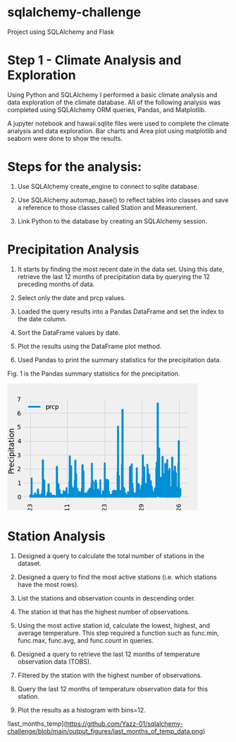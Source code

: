 # sqlalchemy-challenge
Project using SQLAlchemy and Flask

# Step 1 - Climate Analysis and Exploration

Using Python and SQLAlchemy I performed a basic climate analysis and data exploration of the climate database. All of the following analysis was completed using SQLAlchemy ORM queries, Pandas, and Matplotlib.

A jupyter notebook and hawaii.sqlite files were used to complete the climate analysis and data exploration. Bar charts and Area plot using matplotlib and seaborn were done to show the results.

#   Steps for the analysis:

1. Use SQLAlchemy create_engine to connect to sqlite database.


2. Use SQLAlchemy automap_base() to reflect tables into classes and save a reference to those classes called Station and Measurement.


3. Link Python to the database by creating an SQLAlchemy session.



# Precipitation Analysis


1. It starts by finding the most recent date in the data set. Using this date, retrieve the last 12 months of precipitation data by querying the 12 preceding months of data. 

2. Select only the date and prcp values.

3. Loaded the query results into a Pandas DataFrame and set the index to the date column.

4. Sort the DataFrame values by date.

5. Plot the results using the DataFrame plot method.

6. Used Pandas to print the summary statistics for the precipitation data.

Fig. 1 is the Pandas summary statistics for the precipitation.

![last_months_of_precipitation](https://github.com/Yazz-01/sqlalchemy-challenge/blob/main/output_figures/last_months_of_precipitation_data.png)



# Station Analysis


1. Designed a query to calculate the total number of stations in the dataset.


2. Designed a query to find the most active stations (i.e. which stations have the most rows).


3. List the stations and observation counts in descending order.


4. The station id that has the highest number of observations.


5. Using the most active station id, calculate the lowest, highest, and average temperature. This step required a function such as func.min, func.max, func.avg, and func.count in queries.


6. Designed a query to retrieve the last 12 months of temperature observation data (TOBS).


7. Filtered by the station with the highest number of observations.


8. Query the last 12 months of temperature observation data for this station.


9. Plot the results as a histogram with bins=12.

!last_months_temp](https://github.com/Yazz-01/sqlalchemy-challenge/blob/main/output_figures/last_months_of_temp_data.png)

